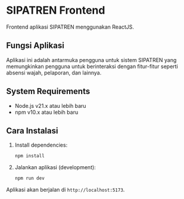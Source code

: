 # SIPATREN Frontend

Frontend aplikasi SIPATREN menggunakan ReactJS.

## Fungsi Aplikasi

Aplikasi ini adalah antarmuka pengguna untuk sistem SIPATREN yang memungkinkan pengguna untuk berinteraksi dengan fitur-fitur seperti absensi wajah, pelaporan, dan lainnya.

## System Requirements

- Node.js v21.x atau lebih baru
- npm v10.x atau lebih baru

## Cara Instalasi

1. Install dependencies:
    ```bash
    npm install
    ```
2. Jalankan aplikasi (development):
    ```bash
    npm run dev
    ```
    
Aplikasi akan berjalan di `http://localhost:5173`.
